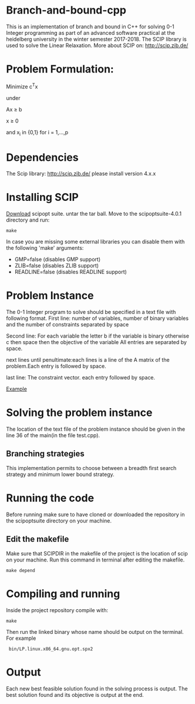# Branch-and-bound-cpp
This is an implementation of branch and bound in C++ for solving 0-1 Integer programming as part of an advanced software practical at the heidelberg university in the winter semester 2017-2018.
The SCIP library is used to solve the Linear Relaxation.
More about SCIP on:
http://scip.zib.de/
# Problem Formulation:
Minimize c<sup>T</sup>x

<p>under
     <p>Ax &ge; b
     <p>x &ge; 0
     <p>and x<sub>i</sub> in {0,1} for i = 1,...,p

# Dependencies

The Scip library:
http://scip.zib.de/ 
please install version 4.x.x 
# Installing SCIP
[Download](http://scip.zib.de/download.php?fname=scipoptsuite-4.0.1.tgz) scipopt suite.
untar the tar ball.
Move to the scipoptsuite-4.0.1 directory and run:
```
make
```
In case you are missing some external libraries you can disable them with the following 'make' arguments:
- GMP=false       (disables GMP support)
- ZLIB=false      (disables ZLIB support)
- READLINE=false  (disables READLINE support)


# Problem Instance
The 0-1 Integer program to solve should be specified in a text file with following format.
First line: number of variables, number of binary variables and the number of  constraints separated by space

Second line: For each variable the letter b if the variable is binary otherwise c then space then the objective of the variable
All entries are separated by space.

next lines until penultimate:each lines is a line of the A matrix of the problem.Each entry is followed by space.

last line: The constraint vector. each entry followed by space.

[Example](https://github.com/ousaidu/Branch-and-bound-cpp/blob/master/exp4.txt)
 
# Solving the problem instance
The location of the text file of the problem instance should be given in the line 36 of the main(in the file test.cpp).
## Branching strategies
This implementation permits to choose between a breadth first search strategy and minimum lower bound strategy.
# Running the code
Before running make sure to have cloned or downloaded the repository in the scipoptsuite  directory  on your machine.
## Edit the makefile
Make sure that SCIPDIR in the makefile of the project is the location of scip on your machine.
Run this command in terminal after editing the makefile.
```
make depend
```
 # Compiling and running
 Inside the project repository compile with:
 ```
 make
 ```
Then run the linked binary whose name should be output on the terminal.
For example
```
 bin/LP.linux.x86_64.gnu.opt.spx2
 ```
# Output
Each new best feasible solution found in the solving process is output.
The best solution found and its objective is output at the end.
